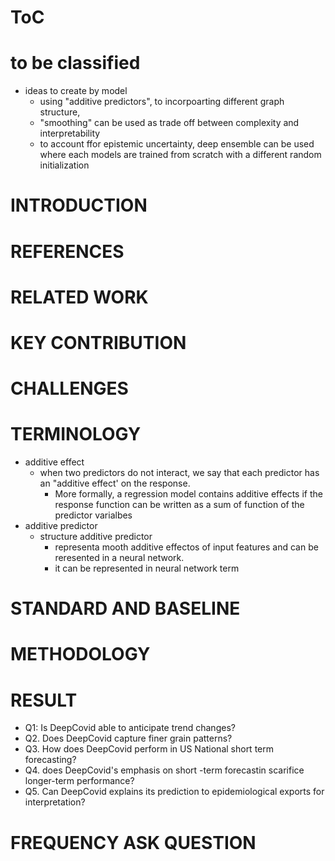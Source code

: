 # ToC
# to be classified 
* ideas to create by model
    * using "additive predictors", to incorpoarting different graph structure, 
    * "smoothing" can be used as trade off between complexity and interpretability
    * to account ffor epistemic uncertainty, deep ensemble can be used where each models are trained from scratch with a different random initialization 
# INTRODUCTION
# REFERENCES
# RELATED WORK
# KEY CONTRIBUTION
# CHALLENGES
# TERMINOLOGY
* additive effect
    * when two predictors do not interact, we say that each predictor has an "additive effect' on the response.
        * More formally, a regression model contains additive effects if the response function can be written as a 
         sum of function of the predictor varialbes
* additive predictor 
    * structure additive predictor
        * representa mooth additive effectos of input features and can be reresented in a neural network.
        * it can be represented in neural network term

# STANDARD AND BASELINE
# METHODOLOGY
# RESULT
* Q1: Is DeepCovid able to anticipate trend changes?
* Q2. Does DeepCovid capture finer grain patterns?
* Q3. How does DeepCovid perform in US National short term forecasting?
* Q4. does DeepCovid's emphasis on short -term forecastin scarifice longer-term performance?
* Q5. Can DeepCovid explains its prediction to epidemiological exports for interpretation?
# FREQUENCY ASK QUESTION 

